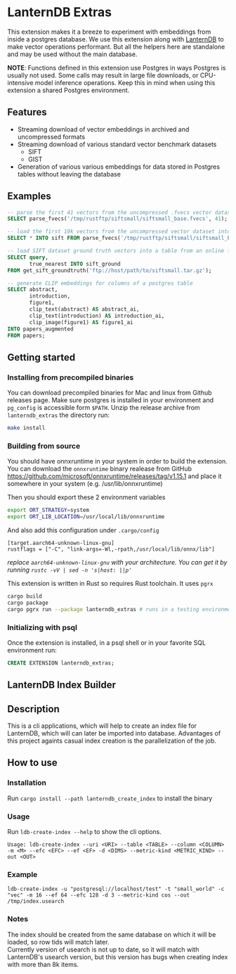 # LanternDB Extras

This extension makes it a breeze to experiment with embeddings from inside a postgres database. We use this extension along with [LanternDB](https://github.com/lanterndata/lanterndb) to make vector operations performant. But all the helpers here are standalone and may be used without the main database.

__NOTE__: Functions defined in this extension use Postgres in ways Postgres is usually not used. 
Some calls may result in large file downloads, or CPU-intensive model inference operations. Keep this in mind when using this extension a shared Postgres environment.

## Features

- Streaming download of vector embeddings in archived and uncompressed formats
- Streaming download of various standard vector benchmark datasets
    - SIFT
    - GIST
- Generation of various various embeddings for data stored in Postgres tables without leaving the database


## Examples
```sql
-- parse the first 41 vectors from the uncompressed .fvecs vector dataset on server machine
SELECT parse_fvecs('/tmp/rustftp/siftsmall/siftsmall_base.fvecs', 41);

-- load the first 10k vectors from the uncompressed vector dataset into a table named sift
SELECT * INTO sift FROM parse_fvecs('/tmp/rustftp/siftsmall/siftsmall_base.fvecs', 10000);

-- load SIFT dataset ground truth vectors into a table from an online ftp archive
SELECT query,
       true_nearest INTO sift_ground
FROM get_sift_groundtruth('ftp://host/path/to/siftsmall.tar.gz');

-- generate CLIP embeddings for columns of a postgres table
SELECT abstract,
       introduction,
       figure1,
       clip_text(abstract) AS abstract_ai,
       clip_text(introduction) AS introduction_ai,
       clip_image(figure1) AS figure1_ai
INTO papers_augmented
FROM papers;
```

## Getting started

### Installing from precompiled binaries

You can download precompiled binaries for Mac and linux from Github releases page.
Make sure postgres is installed in your environment and `pg_config` is accessible form `$PATH`. Unzip the release archive from `lanterndb_extras` the directory run:

```bash
make install
```

### Building from source

You should have onnxruntime in your system in order to build the extension.  
You can download the `onnxruntime` binary realease from GitHub https://github.com/microsoft/onnxruntime/releases/tag/v1.15.1 and place it somewhere in your system (e.g. /usr/lib/onnxruntime)

Then you should export these 2 environment variables
```bash
export ORT_STRATEGY=system 
export ORT_LIB_LOCATION=/usr/local/lib/onnxruntime 
```
And also add this configuration under `.cargo/config`
```
[target.aarch64-unknown-linux-gnu]
rustflags = ["-C", "link-args=-Wl,-rpath,/usr/local/lib/onnx/lib"]
```
*replace `aarch64-unknown-linux-gnu` with your architecture. You can get it by running `rustc -vV | sed -n 's|host: ||p'`*  

This extension is written in Rust so requires Rust toolchain. It uses `pgrx`

```bash
cargo build
cargo package
cargo pgrx run --package lanterndb_extras # runs in a testing environment
```

### Initializing with psql

Once the extension is installed, in a psql shell or in your favorite SQL environment run:
```sql
CREATE EXTENSION lanterndb_extras;
```

## LanternDB Index Builder

## Description
This is a cli applications, which will help to create an index file for LanternDB, which will can later be imported into database.
Advantages of this project againts casual index creation is the parallelization of the job.

## How to use

### Installation

Run `cargo install --path lanterndb_create_index` to install the binary

### Usage

Run `ldb-create-index --help` to show the cli options.

```
Usage: ldb-create-index --uri <URI> --table <TABLE> --column <COLUMN> -m <M> --efc <EFC> --ef <EF> -d <DIMS> --metric-kind <METRIC_KIND> --out <OUT>
```

### Example

```
ldb-create-index -u "postgresql://localhost/test" -t "small_world" -c "vec" -m 16 --ef 64 --efc 128 -d 3 --metric-kind cos --out /tmp/index.usearch
```

### Notes
The index should be created from the same database on which it will be loaded, so row tids will match later.  
Currently version of usearch is not up to date, so it will match with LanternDB's usearch version, but this version has bugs when creating index with more than 8k items.

